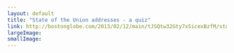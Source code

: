 ```yaml
---
layout: default
title: "State of the Union addresses - a quiz"
link: http://bostonglobe.com/2013/02/12/main/tJSQtw32Gty7xSicexBzfM/story.html
largeImage: 
smallImage: 
---
```


